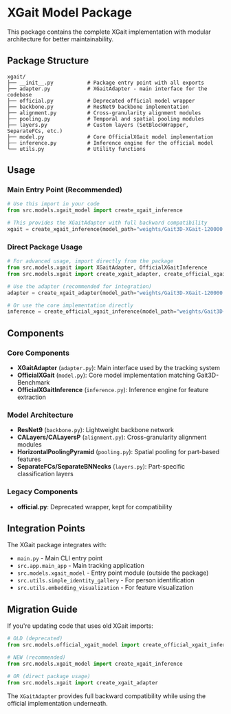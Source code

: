 # XGait Model Package

This package contains the complete XGait implementation with modular architecture for better maintainability.

## Package Structure

```
xgait/
├── __init__.py           # Package entry point with all exports
├── adapter.py            # XGaitAdapter - main interface for the codebase
├── official.py           # Deprecated official model wrapper
├── backbone.py           # ResNet9 backbone implementation
├── alignment.py          # Cross-granularity alignment modules
├── pooling.py            # Temporal and spatial pooling modules
├── layers.py             # Custom layers (SetBlockWrapper, SeparateFCs, etc.)
├── model.py              # Core OfficialXGait model implementation
├── inference.py          # Inference engine for the official model
└── utils.py              # Utility functions
```

## Usage

### Main Entry Point (Recommended)
```python
# Use this import in your code
from src.models.xgait_model import create_xgait_inference

# This provides the XGaitAdapter with full backward compatibility
xgait = create_xgait_inference(model_path="weights/Gait3D-XGait-120000.pt")
```

### Direct Package Usage
```python
# For advanced usage, import directly from the package
from src.models.xgait import XGaitAdapter, OfficialXGaitInference
from src.models.xgait import create_xgait_adapter, create_official_xgait_inference

# Use the adapter (recommended for integration)
adapter = create_xgait_adapter(model_path="weights/Gait3D-XGait-120000.pt")

# Or use the core implementation directly
inference = create_official_xgait_inference(model_path="weights/Gait3D-XGait-120000.pt")
```

## Components

### Core Components
- **XGaitAdapter** (`adapter.py`): Main interface used by the tracking system
- **OfficialXGait** (`model.py`): Core model implementation matching Gait3D-Benchmark
- **OfficialXGaitInference** (`inference.py`): Inference engine for feature extraction

### Model Architecture
- **ResNet9** (`backbone.py`): Lightweight backbone network
- **CALayers/CALayersP** (`alignment.py`): Cross-granularity alignment modules
- **HorizontalPoolingPyramid** (`pooling.py`): Spatial pooling for part-based features
- **SeparateFCs/SeparateBNNecks** (`layers.py`): Part-specific classification layers

### Legacy Components
- **official.py**: Deprecated wrapper, kept for compatibility

## Integration Points

The XGait package integrates with:
- `main.py` - Main CLI entry point  
- `src.app.main_app` - Main tracking application
- `src.models.xgait_model` - Entry point module (outside the package)
- `src.utils.simple_identity_gallery` - For person identification
- `src.utils.embedding_visualization` - For feature visualization

## Migration Guide

If you're updating code that uses old XGait imports:

```python
# OLD (deprecated)
from src.models.official_xgait_model import create_official_xgait_inference

# NEW (recommended)
from src.models.xgait_model import create_xgait_inference

# OR (direct package usage)
from src.models.xgait import create_xgait_adapter
```

The `XGaitAdapter` provides full backward compatibility while using the official implementation underneath.
